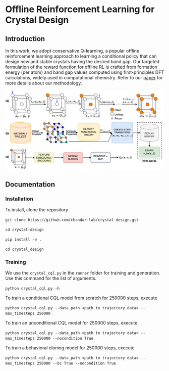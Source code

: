 # Offline Reinforcement Learning for Crystal Design

## Introduction

In this work, we adopt conservative Q-learning, a popular offline reinforcement learning approach to learning a conditional policy that can design new and stable crystals having the desired band gap. Our targeted formulation of the reward function for offline RL is crafted from formation energy (per atom) and band gap values computed using first-principles DFT calculations, widely used in computational chemistry. Refer to our [paper](https://openreview.net/forum?id=VbjD8w2ctG) for more details about our methodology.


![alt text](images/workflow.png)

## Documentation
### Installation
To install, clone the repository  

`git clone https://github.com/chandar-lab/crystal-design.git`

`cd crystal-design`

`pip install -e .`

`cd crystal_design`

### Training 
We use the `crystal_cql.py` in the `runner` folder for training and generation. Use this command for the list of arguments. 

`python crystal_cql.py -h`

To train a conditional CQL model from scratch for 250000 steps, execute

`python crystal_cql.py --data_path <path to trajectory data> --max_timesteps 250000`

To train an unconditional CQL model for 250000 steps, execute

`python crystal_cql.py --data_path <path to trajectory data> --max_timesteps 250000 --nocondition True`

To train a behavioral cloning model for 250000 steps, execute

`python crystal_cql.py --data_path <path to trajectory data> --max_timesteps 250000 --bc True --nocondition True`
